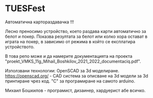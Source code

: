 # TUESFest
Автоматична картораздавачка !!!

Лесно преносимо устройство, което раздава карти автоматично за белот и покер. Показва резултата за белот или колко хора остават в играта на покер, в зависимо от режима в който се експлатира устройството.

В това репо може и да намерите документацията на проекта "proekt_VMKS_11g_Mihail_Boshkilov_2021_2022_documentaciq.pdf".

Използвани технологии:
OpenSCAD за 3d моделиране. https://openscad.org/ - CAD система за описване на 3d модели за 3d принтиране чрез код.
"C" за програмиране на самото arduino.

Михаил Бошкилов - програмист, дизаинер, хардуерист абе всичко.
